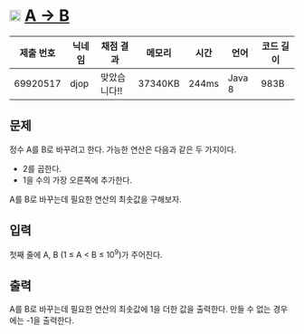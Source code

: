 # <img width="20px"  src="https://d2gd6pc034wcta.cloudfront.net/tier/9.svg" class="solvedac-tier"> [A → B](https://www.acmicpc.net/problem/16953) 

| 제출 번호 | 닉네임 | 채점 결과 | 메모리 | 시간 | 언어 | 코드 길이 |
|---|---|---|---|---|---|---|
|69920517|djop|맞았습니다!! |37340KB|244ms|Java 8|983B|

## 문제
<p>정수 A를 B로 바꾸려고 한다. 가능한 연산은 다음과 같은 두 가지이다.</p>

<ul>
	<li>2를 곱한다.</li>
	<li>1을 수의 가장 오른쪽에 추가한다. </li>
</ul>

<p>A를 B로 바꾸는데 필요한 연산의 최솟값을 구해보자.</p>

## 입력
<p>첫째 줄에 A, B (1 ≤ A < B ≤ 10<sup>9</sup>)가 주어진다.</p>

## 출력
<p>A를 B로 바꾸는데 필요한 연산의 최솟값에 1을 더한 값을 출력한다. 만들 수 없는 경우에는 -1을 출력한다.</p>

